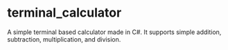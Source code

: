 # terminal_calculator

A simple terminal based calculator made in C#. It supports simple addition, subtraction, multiplication, and division.
